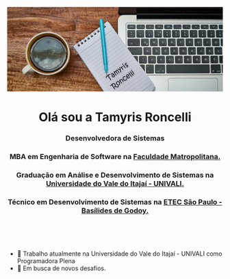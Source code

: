 <img src="https://github.com/tamyrisroncelli/tamyrisroncelli/blob/main/background3.png" style="max-width:100%;">

 <h1 align="center"> Olá sou a Tamyris Roncelli </h1>
 
<h3 align="center"> Desenvolvedora de Sistemas </h3>
<h3 align="center"> MBA em Engenharia de Software na <a href="https://www.faculdademetropolitana.edu.br" target="_blank">Faculdade Matropolitana.</a> </h3>
<h3 align="center"> Graduação em Análise e Desenvolvimento de Sistemas na <a href="https://www.univali.br/Paginas/default.aspx" target="_blank">Universidade do Vale do Itajaí - UNIVALI.</a> </h3>
<h3 align="center"> Técnico em Desenvolvimento de Sistemas na <a href="https://basilides.com.br" target="_blank">ETEC São Paulo - Basílides de Godoy.</a></h3><br><br><br>


- 🔭  Trabalho atualmente na Universidade do Vale do Itajaí - UNIVALI como Programadora Plena 
- 🌱  Em busca de novos desafios. 
<!-- 👯 I’m looking to collaborate on ...
- 🤔 I’m looking for help with ...
- 💬 Ask me about ...
- 📫  tamyrisroncelli@gmail.com
- 😄 Pronouns: ...
- ⚡ Fun fact: ...
-->

